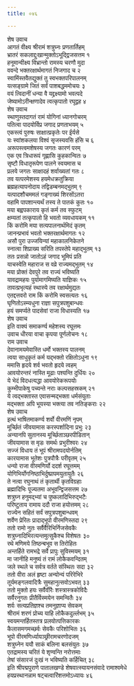 ```yaml
---
title: ०४६

---
```

शेष उवाच  
आगतं वीक्ष्य श्रीरामं शत्रुघ्नः प्रणतार्तिहम्  
भ्रातरं सकलाद्दुःखान्मुक्तोऽभूद्द्विजसत्तम १  
हनूमान्वीक्ष्य विभ्रान्तो रामस्य चरणौ मुदा  
ववन्दे भक्तरक्षार्थमागतं निजगाद च २  
स्वामिंस्तवैतद्युक्तं तु स्वभक्तपरिपालनम्  
यत्सङ्ग्रामे जितं सर्वं पाशबद्धममोचयः ३  
वयं त्विदानीं धन्या वै यद्द्रक्ष्यामो भवत्पदे  
जेष्यामोऽरीन्क्षणादेव त्वत्कृपातो रघूद्वह ४  
शेष उवाच  
स्थाणुस्तदागतं रामं योगिनां ध्यानगोचरम्  
पतित्वा पादयोर्विप्र जगाद प्रणताभयम् ५  
एकस्त्वं पुरुषः साक्षात्प्रकृतेः पर ईर्यसे  
यः स्वांशकलया विश्वं सृजस्यवसि हंसि च ६  
अरूपस्त्वमशेषस्य जगतः कारणं परम्  
एक एव त्रिधारूपं गृह्णासि कुहकान्वितः ७  
सृष्टौ विधातृरूपेण पालने स्वयमास च  
प्रलये जगतः साक्षादहं शर्वाख्यतां गतः ८  
तव यत्परमेशस्य हयमेधक्रतुक्रिया  
ब्रह्महत्यापनोदाय तद्विडम्बनमद्भुतम् ९  
यत्पादशौचममलं गङ्गाख्यं शिरसोंऽतरा  
वहामि पापशान्त्यर्थं तस्य ते पातकं कुतः १०  
मया बह्वपकाराय कृतं कर्म तव स्फुटम्  
क्षम्यतां तत्कृपालो हि भवतो व्यवधायकम् ११  
किं करोमि मया सत्यपालनार्थमिदं कृतम्  
जानन्प्रभावं भवतो भक्तरक्षार्थमागतः १२  
असौ पुरा उज्जयिन्यां महाकालनिकेतने  
स्नात्वा शिप्राख्य सरिति तपस्तेपे महाद्भुतम् १३  
ततः प्रसन्नो जातोऽहं जगाद भूमिपं प्रति  
याचस्वेति महाराज स वव्रे राज्यमद्भुतम् १४  
मया प्रोक्तं देवपुरे तव राज्यं भविष्यति  
यावद्रामहयः पुर्यामागमिष्यति याज्ञिकः १५  
तावत्प्रभृत्यहं स्थास्ये तव रक्षार्थमुद्यतः  
एतद्दत्तवरो राम किं करोमि स्वसत्यतः १६  
घृणितोऽस्म्यधुना राज्ञा सपुत्रपशुबान्धवः  
हयं समर्प्यते पादसेवां राजा विधास्यति १७  
शेष उवाच  
इति वाक्यं समाकर्ण्य महेशस्य रघूत्तमः  
उवाच धीरया वाचा कृपया पूर्णलोचनः १८  
राम उवाच  
देवानामयमेवास्ति धर्मो भक्तस्य पालनम्  
त्वया साधुकृतं कर्म यद्भक्तो रक्षितोऽधुना १९  
ममासि हृदये शर्व भवतो हृदये त्वहम्  
आवयोरन्तरं नास्ति मूढाः पश्यन्ति दुर्धियः २०  
ये भेदं विदधत्यद्धा आवयोरेकरूपयोः  
कुम्भीपाकेषु पच्यन्ते नराः कल्पसहस्रकम् २१  
ये त्वद्भक्तास्त एवासन्मद्भक्ता धर्मसंयुताः  
मद्भक्ता अपि भूयस्या भक्त्या तव नतिङ्कराः २२  
शेष उवाच  
इत्थं भाषितमाकर्ण्य शर्वो वीरमणिं नृपम्  
मूर्च्छितं जीवयामास करस्पर्शादिना प्रभुः २३  
अन्यानपि सुतानस्य मूर्च्छिताञ्छरपीडितान्  
जीवयामास स मृडः समर्थः प्रभुरीश्वरः २४  
सज्जं विधाय तं भूपं श्रीरामपदयोर्नतिम्  
कारयामास भूतेशः पुत्रपौत्रैः परीवृतम् २५  
धन्यो राजा वीरमणिर्यो ददर्श रघूत्तमम्  
योगिभिर्योगनिष्ठाभिर्दुष्प्रापमयुतायुतैः २६  
ते नत्वा रघुनाथं तं कृतार्थी कृतविग्रहाः  
ब्रह्मादिभिः पूज्यतमा अभूवन्द्विजसत्तम २७  
शत्रुघ्न हनुमद्भ्यां च पुष्कलादिभिरुद्भटैः  
परिष्टुताय रामाय ददौ राजा हयोत्तमम् २८  
राज्येन सहितं सर्वं सपुत्रपशुबान्धवम्  
शर्वेण प्रेरितः प्रादाद्भूपो वीरमणिस्तदा २९  
ततो रामो नुतः सर्वैर्वैरिभिर्निजसेवकैः  
शत्रुघ्नादिभिरत्यन्तमुत्सुकैश्च विशेषतः ३०  
रथे मणिमये तिष्ठन्बभूव स तिरोहितः  
अन्तर्हिते रामभद्रे सर्वे प्रापुः सुविस्मयम् ३१  
मा जानीहि मनुष्यं तं रामं लोकैकवन्दितम्  
जले स्थले च सर्वत्र वर्तते संस्थितः सदा ३२  
ततो वीरा अलं हृष्टा अन्योन्यं परिरेभिरे  
तूर्यमङ्गलवादित्रैः सुमहानुत्सवोऽभवत् ३३  
ततो मुक्तो हयः सर्वैर्वीरैः शस्त्रास्त्रकोविदैः  
सर्वैरनुगतः प्रीतैर्विस्मयेन समन्वितैः ३४  
शर्वः सत्यप्रतिज्ञश्च तमनुज्ञाप्य सेवकम्  
श्रीरामं शरणं प्रोच्य याहि लोकैकदुर्ल्लभम् ३५  
स्वयमन्तर्हितस्तत्र प्रलयोत्पत्तिकारकः  
कैलासमगमच्छर्वः सेवकैः परिशोभितः ३६  
भूपो वीरमणिर्ध्यायञ्छ्रीरामचरणोदजम्  
शत्रुघ्नेन ययौ साकं बलिना बलसंयुतः ३७  
एतद्रामस्य चरितं ये शृण्वन्ति नरोत्तमाः  
तेषां संसारजं दुःखं न भविष्यति कर्हिचित् ३८  
इति श्रीपद्मपुराणे पातालखण्डे शेषवात्स्यायनसंवादे रामाश्वमेधे  
हयप्रस्थानन्नाम षट्चत्वारिंशत्तमोऽध्यायः ४६